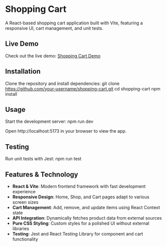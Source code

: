 # Shopping Cart

A React-based shopping cart application built with Vite, featuring a responsive UI, cart management, and unit tests.

## Live Demo

Check out the live demo: [Shopping Cart Demo](https://fatbardheminii.github.io/shopping-cart)

## Installation

Clone the repository and install dependencies:
git clone https://github.com/your-username/shopping-cart.git
cd shopping-cart
npm install

## Usage

Start the development server:
npm run dev

Open http://localhost:5173 in your browser to view the app.

## Testing

Run unit tests with Jest:
npm run test

## Features & Technology

- **React & Vite**: Modern frontend framework with fast development experience
- **Responsive Design**: Home, Shop, and Cart pages adapt to various screen sizes
- **Cart Management**: Add, remove, and update items using React Context state
- **API Integration**: Dynamically fetches product data from external sources
- **Pure CSS Styling**: Custom styles for a polished UI without external libraries
- **Testing**: Jest and React Testing Library for component and cart functionality
